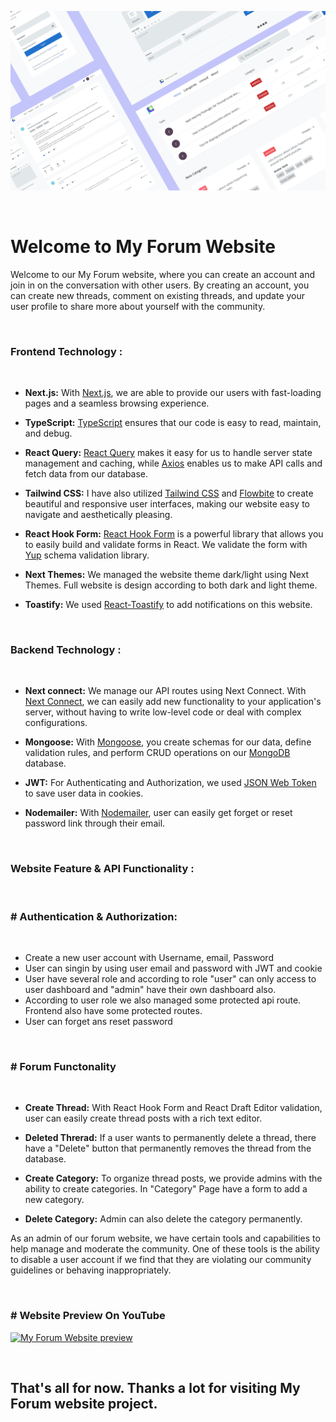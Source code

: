 ![My Forum website project](https://github.com/rostamali/my-forum/blob/main/public/my-forum-website-preview.png 'My Forum website project')

</br>

# Welcome to My Forum Website

<p>Welcome to our My Forum website, where you can create an account and join in on the conversation with other users. By creating an account, you can create new threads, comment on existing threads, and update your user profile to share more about yourself with the community.</p>

</br>

### **Frontend Technology :**

</br>

-   **Next.js:** With [Next.js](https://nextjs.org/), we are able to provide our users with fast-loading pages and a seamless browsing experience.
-   **TypeScript:** [TypeScript](https://www.typescriptlang.org/) ensures that our code is easy to read, maintain, and debug.

-   **React Query:** [React Query](https://tanstack.com/query/latest) makes it easy for us to handle server state management and caching, while [Axios](https://axios-http.com/docs/intro) enables us to make API calls and fetch data from our database.

-   **Tailwind CSS:** I have also utilized [Tailwind CSS](https://tailwindcss.com/) and [Flowbite](https://flowbite-react.com/) to create beautiful and responsive user interfaces, making our website easy to navigate and aesthetically pleasing.

-   **React Hook Form:** [React Hook Form](https://react-hook-form.com/) is a powerful library that allows you to easily build and validate forms in React. We validate the form with [Yup](https://www.npmjs.com/package/yup) schema validation library.

-   **Next Themes:** We managed the website theme dark/light using Next Themes. Full website is design according to both dark and light theme.

-   **Toastify:** We used [React-Toastify](https://www.npmjs.com/package/react-toastify) to add notifications on this website.

</br>

### **Backend Technology :**

</br>

-   **Next connect:** We manage our API routes using Next Connect. With [Next Connect](https://github.com/hoangvvo/next-connect), we can easily add new functionality to your application's server, without having to write low-level code or deal with complex configurations.

-   **Mongoose:** With [Mongoose](https://mongoosejs.com/), you create schemas for our data, define validation rules, and perform CRUD operations on our [MongoDB](https://www.mongodb.com/) database.

-   **JWT:** For Authenticating and Authorization, we used [JSON Web Token](https://jwt.io/) to save user data in cookies.

-   **Nodemailer:** With [Nodemailer](https://nodemailer.com/about/), user can easily get forget or reset password link through their email.

</br>

### **Website Feature & API Functionality :**

</br>

### **# Authentication & Authorization:**

</br>

-   Create a new user account with Username, email, Password
-   User can singin by using user email and password with JWT and cookie
-   User have several role and according to role "user" can only access to user dashboard and "admin" have their own dashboard also.
-   According to user role we also managed some protected api route. Frontend also have some protected routes.
-   User can forget ans reset password

</br>

### **# Forum Functonality**

</br>

-   **Create Thread:** With React Hook Form and React Draft Editor validation, user can easily create thread posts with a rich text editor.

-   **Deleted Threrad:** If a user wants to permanently delete a thread, there have a "Delete" button that permanently removes the thread from the database.

-   **Create Category:** To organize thread posts, we provide admins with the ability to create categories. In "Category" Page have a form to add a new category.

-   **Delete Category:** Admin can also delete the category permanently.

As an admin of our forum website, we have certain tools and capabilities to help manage and moderate the community. One of these tools is the ability to disable a user account if we find that they are violating our community guidelines or behaving inappropriately.

</br>

### **# Website Preview On YouTube**

[![My Forum Website preview](http://img.youtube.com/vi/SrFEl_XWhoE/0.jpg)](http://www.youtube.com/watch?v=SrFEl_XWhoE)

</br>

## That's all for now. Thanks a lot for visiting My Forum website project.
